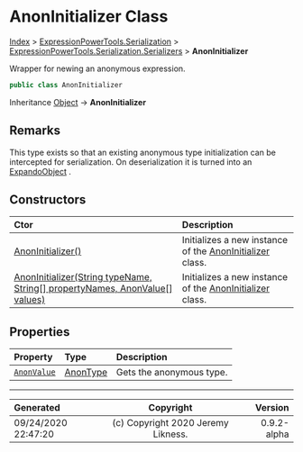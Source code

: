 ﻿# AnonInitializer Class

[Index](../index.md) > [ExpressionPowerTools.Serialization](ExpressionPowerTools.Serialization.a.md) > [ExpressionPowerTools.Serialization.Serializers](ExpressionPowerTools.Serialization.Serializers.n.md) > **AnonInitializer**

Wrapper for newing an anonymous expression.

```csharp
public class AnonInitializer
```

Inheritance [Object](https://docs.microsoft.com/dotnet/api/system.object) → **AnonInitializer**

## Remarks

This type exists so that an existing anonymous type initialization can be intercepted for serialization. On deserialization
            it is turned into an [ExpandoObject](https://docs.microsoft.com/dotnet/api/system.dynamic.expandoobject) .

## Constructors

| Ctor | Description |
| :-- | :-- |
| [AnonInitializer()](ExpressionPowerTools.Serialization.Serializers.AnonInitializer.ctor.md#anoninitializer) | Initializes a new instance of the [AnonInitializer](ExpressionPowerTools.Serialization.Serializers.AnonInitializer.cs.md) class. |
| [AnonInitializer(String typeName, String[] propertyNames, AnonValue[] values)](ExpressionPowerTools.Serialization.Serializers.AnonInitializer.ctor.md#anoninitializerstring-typename-string[]-propertynames-anonvalue[]-values) | Initializes a new instance of the [AnonInitializer](ExpressionPowerTools.Serialization.Serializers.AnonInitializer.cs.md) class. |
## Properties

| Property | Type | Description |
| :-- | :-- | :-- |
| [`AnonValue`](ExpressionPowerTools.Serialization.Serializers.AnonInitializer.AnonValue.prop.md) | [AnonType](ExpressionPowerTools.Serialization.Serializers.AnonType.cs.md) | Gets the anonymous type. |


---

| Generated | Copyright | Version |
| :-- | :-: | --: |
| 09/24/2020 22:47:20 | (c) Copyright 2020 Jeremy Likness. | 0.9.2-alpha |
